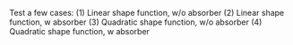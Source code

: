 Test a few cases:
(1) Linear shape function, w/o absorber
(2) Linear shape function, w absorber
(3) Quadratic shape function, w/o absorber
(4) Quadratic shape function, w absorber